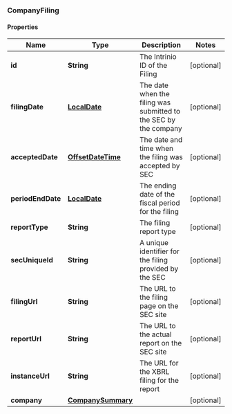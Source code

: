 
### CompanyFiling

#### Properties
Name | Type | Description | Notes
------------ | ------------- | ------------- | -------------
**id** | **String** | The Intrinio ID of the Filing |  [optional]
**filingDate** | [**LocalDate**](LocalDate.md) | The date when the filing was submitted to the SEC by the company |  [optional]
**acceptedDate** | [**OffsetDateTime**](OffsetDateTime.md) | The date and time when the filing was accepted by SEC |  [optional]
**periodEndDate** | [**LocalDate**](LocalDate.md) | The ending date of the fiscal period for the filing |  [optional]
**reportType** | **String** | The filing report type |  [optional]
**secUniqueId** | **String** | A unique identifier for the filing provided by the SEC |  [optional]
**filingUrl** | **String** | The URL to the filing page on the SEC site |  [optional]
**reportUrl** | **String** | The URL to the actual report on the SEC site |  [optional]
**instanceUrl** | **String** | The URL for the XBRL filing for the report |  [optional]
**company** | [**CompanySummary**](CompanySummary.md) |  |  [optional]



